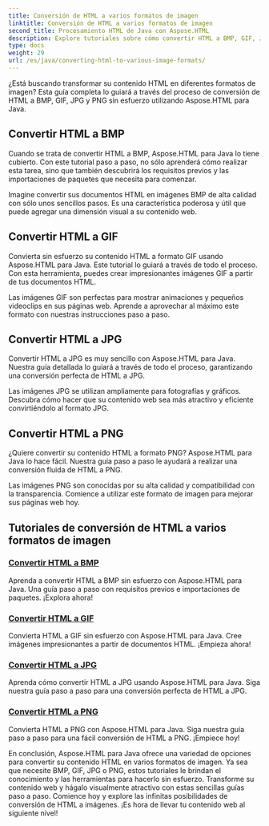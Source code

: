```yaml
---
title: Conversión de HTML a varios formatos de imagen
linktitle: Conversión de HTML a varios formatos de imagen
second_title: Procesamiento HTML de Java con Aspose.HTML
description: Explore tutoriales sobre cómo convertir HTML a BMP, GIF, JPG y PNG sin esfuerzo con Aspose.HTML para Java. Cree imágenes impresionantes a partir de documentos HTML.
type: docs
weight: 29
url: /es/java/converting-html-to-various-image-formats/
---
```


¿Está buscando transformar su contenido HTML en diferentes formatos de imagen? Esta guía completa lo guiará a través del proceso de conversión de HTML a BMP, GIF, JPG y PNG sin esfuerzo utilizando Aspose.HTML para Java. 

## Convertir HTML a BMP

Cuando se trata de convertir HTML a BMP, Aspose.HTML para Java lo tiene cubierto. Con este tutorial paso a paso, no sólo aprenderá cómo realizar esta tarea, sino que también descubrirá los requisitos previos y las importaciones de paquetes que necesita para comenzar.

Imagine convertir sus documentos HTML en imágenes BMP de alta calidad con sólo unos sencillos pasos. Es una característica poderosa y útil que puede agregar una dimensión visual a su contenido web.

## Convertir HTML a GIF

Convierta sin esfuerzo su contenido HTML a formato GIF usando Aspose.HTML para Java. Este tutorial lo guiará a través de todo el proceso. Con esta herramienta, puedes crear impresionantes imágenes GIF a partir de tus documentos HTML.

Las imágenes GIF son perfectas para mostrar animaciones y pequeños videoclips en sus páginas web. Aprende a aprovechar al máximo este formato con nuestras instrucciones paso a paso.

## Convertir HTML a JPG

Convertir HTML a JPG es muy sencillo con Aspose.HTML para Java. Nuestra guía detallada lo guiará a través de todo el proceso, garantizando una conversión perfecta de HTML a JPG.

Las imágenes JPG se utilizan ampliamente para fotografías y gráficos. Descubra cómo hacer que su contenido web sea más atractivo y eficiente convirtiéndolo al formato JPG.

## Convertir HTML a PNG

¿Quiere convertir su contenido HTML a formato PNG? Aspose.HTML para Java lo hace fácil. Nuestra guía paso a paso le ayudará a realizar una conversión fluida de HTML a PNG.

Las imágenes PNG son conocidas por su alta calidad y compatibilidad con la transparencia. Comience a utilizar este formato de imagen para mejorar sus páginas web hoy.

## Tutoriales de conversión de HTML a varios formatos de imagen
### [Convertir HTML a BMP](./convert-html-to-bmp/)
Aprenda a convertir HTML a BMP sin esfuerzo con Aspose.HTML para Java. Una guía paso a paso con requisitos previos e importaciones de paquetes. ¡Explora ahora!
### [Convertir HTML a GIF](./convert-html-to-gif/)
Convierta HTML a GIF sin esfuerzo con Aspose.HTML para Java. Cree imágenes impresionantes a partir de documentos HTML. ¡Empieza ahora!
### [Convertir HTML a JPG](./convert-html-to-jpg/)
Aprenda cómo convertir HTML a JPG usando Aspose.HTML para Java. Siga nuestra guía paso a paso para una conversión perfecta de HTML a JPG.
### [Convertir HTML a PNG](./convert-html-to-png/)
Convierta HTML a PNG con Aspose.HTML para Java. Siga nuestra guía paso a paso para una fácil conversión de HTML a PNG. ¡Empiece hoy!

En conclusión, Aspose.HTML para Java ofrece una variedad de opciones para convertir su contenido HTML en varios formatos de imagen. Ya sea que necesite BMP, GIF, JPG o PNG, estos tutoriales le brindan el conocimiento y las herramientas para hacerlo sin esfuerzo. Transforme su contenido web y hágalo visualmente atractivo con estas sencillas guías paso a paso. Comience hoy y explore las infinitas posibilidades de conversión de HTML a imágenes. ¡Es hora de llevar tu contenido web al siguiente nivel!